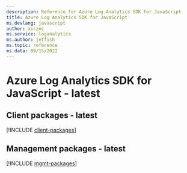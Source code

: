 ```yaml
---
description: Reference for Azure Log Analytics SDK for JavaScript
title: Azure Log Analytics SDK for JavaScript
ms.devlang: javascript
author: xirzec
ms.service: loganalytics
ms.author: jeffish
ms.topic: reference
ms.data: 09/15/2022
---
```

# Azure Log Analytics SDK for JavaScript - latest

## Client packages - latest
[!INCLUDE [client-packages](log-analytics-client-index.md)]
## Management packages - latest
[!INCLUDE [mgmt-packages](log-analytics-mgmt-index.md)]